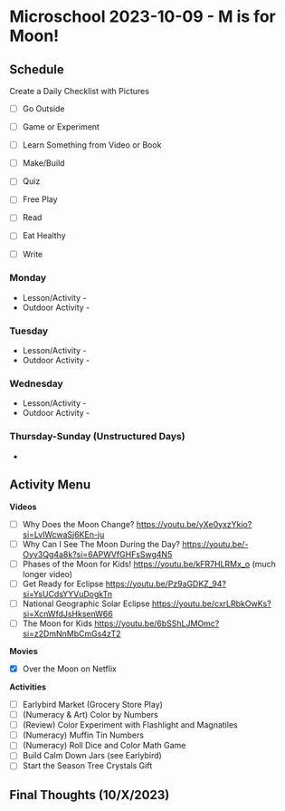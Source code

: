 # Microschool 2023-10-09 - M is for Moon!

## Schedule

Create a Daily Checklist with Pictures

- [ ] Go Outside
- [ ] Game or Experiment
- [ ] Learn Something from Video or Book
- [ ] Make/Build
- [ ] Quiz
- [ ] Free Play
- [ ] Read
- [ ] Eat Healthy
- [ ] Write



### Monday

* Lesson/Activity - 
* Outdoor Activity - 

### Tuesday

* Lesson/Activity - 
* Outdoor Activity - 

### Wednesday

* Lesson/Activity - 
* Outdoor Activity -

### Thursday-Sunday (Unstructured Days)

* 

## Activity Menu

**Videos**

- [ ] Why Does the Moon Change? https://youtu.be/yXe0yxzYkjo?si=LvlWcwaSj6KEn-ju
- [ ] Why Can I See The Moon During the Day? https://youtu.be/-Oyv3Qg4a8k?si=6APWVfGHFsSwg4N5 
- [ ] Phases of the Moon for Kids! https://youtu.be/kFR7HLRMx_o (much longer video)
- [ ] Get Ready for Eclipse https://youtu.be/Pz9aGDKZ_94?si=YsUCdsYYVuDogkTn
- [ ] National Geographic Solar Eclipse https://youtu.be/cxrLRbkOwKs?si=XcnWfdJsHksenW66
- [ ] The Moon for Kids https://youtu.be/6bSShLJMOmc?si=z2DmNnMbCmGs4zT2

**Movies**

- [x] Over the Moon on Netflix

**Activities**

- [ ] Earlybird Market (Grocery Store Play)
- [ ] (Numeracy & Art) Color by Numbers
- [ ] (Review) Color Experiment with Flashlight and Magnatiles
- [ ] (Numeracy) Muffin Tin Numbers
- [ ] (Numeracy) Roll Dice and Color Math Game
- [ ] Build Calm Down Jars (see Earlybird)
- [ ] Start the Season Tree Crystals Gift

## Final Thoughts (10/X/2023)

